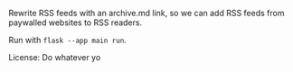 Rewrite RSS feeds with an archive.md link, so we can add RSS feeds from paywalled websites to RSS readers.

Run with `flask --app main run`.

License: Do whatever yo